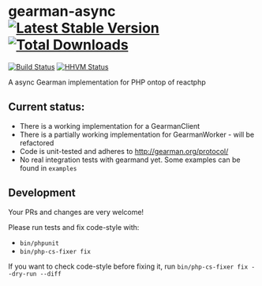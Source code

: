 gearman-async [![Latest Stable Version](https://img.shields.io/packagist/v/zikarsky/react-gearman.svg?style=flat-square)](https://packagist.org/packages/zikarsky/react-gearman) [![Total Downloads](https://img.shields.io/packagist/dt/zikarsky/react-gearman.svg?style=flat-square)](https://packagist.org/packages/zikarsky/react-gearman) 
=============
[![Build Status](https://img.shields.io/travis/bzikarsky/react-gearman.svg?style=flat-square)](https://travis-ci.org/bzikarsky/react-gearman)
[![HHVM Status](https://img.shields.io/hhvm/zikarsky/react-gearman.svg?style=flat-square)](http://hhvm.h4cc.de/package/zikarsky/react-gearman)

A async Gearman implementation for PHP ontop of reactphp

## Current status:
- There is a working implementation for a GearmanClient
- There is a partially working implementation for GearmanWorker - will be refactored
- Code is unit-tested and adheres to http://gearman.org/protocol/ 
- No real integration tests with gearmand yet. Some examples can be found in `examples`


## Development

Your PRs and changes are very welcome! 

Please run tests and fix code-style with:

- `bin/phpunit`
- `bin/php-cs-fixer fix`

If you want to check code-style before fixing it, run `bin/php-cs-fixer fix --dry-run --diff`

